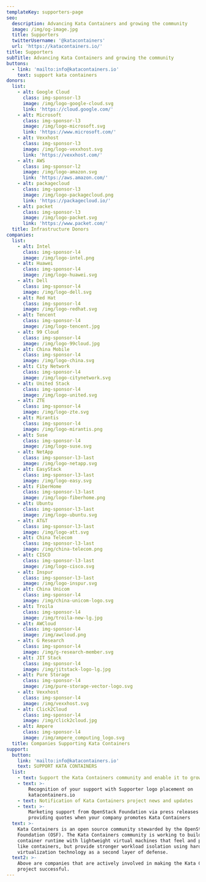 ```yaml
---
templateKey: supporters-page
seo:
  description: Advancing Kata Containers and growing the community
  image: /img/og-image.jpg
  title: Supporters
  twitterUsername: '@katacontainers'
  url: 'https://katacontainers.io/'
title: Supporters
subTitle: Advancing Kata Containers and growing the community
buttons:
  - link: 'mailto:info@katacontainers.io'
    text: support kata containers
donors:
  list:
    - alt: Google Cloud
      class: img-sponsor-l3
      image: /img/logo-google-cloud.svg
      link: 'https://cloud.google.com/'
    - alt: Microsoft
      class: img-sponsor-l3
      image: /img/logo-microsoft.svg
      link: 'https://www.microsoft.com/'
    - alt: Vexxhost
      class: img-sponsor-l3
      image: /img/logo-vexxhost.svg
      link: 'https://vexxhost.com/'
    - alt: AWS
      class: img-sponsor-l2
      image: /img/logo-amazon.svg
      link: 'https://aws.amazon.com/'
    - alt: packagecloud
      class: img-sponsor-l3
      image: /img/logo-packagecloud.png
      link: 'https://packagecloud.io/'
    - alt: packet
      class: img-sponsor-l3
      image: /img/logo-packet.svg
      link: 'https://www.packet.com/'
  title: Infrastructure Donors
companies:
  list:
    - alt: Intel
      class: img-sponsor-l4
      image: /img/logo-intel.png
    - alt: Huawei
      class: img-sponsor-l4
      image: /img/logo-huawei.svg
    - alt: Dell
      class: img-sponsor-l4
      image: /img/logo-dell.svg
    - alt: Red Hat
      class: img-sponsor-l4
      image: /img/logo-redhat.svg
    - alt: Tencent
      class: img-sponsor-l4
      image: /img/logo-tencent.jpg
    - alt: 99 Cloud
      class: img-sponsor-l4
      image: /img/logo-99cloud.jpg
    - alt: China Mobile
      class: img-sponsor-l4
      image: /img/logo-china.svg
    - alt: City Network
      class: img-sponsor-l4
      image: /img/logo-citynetwork.svg
    - alt: United Stack
      class: img-sponsor-l4
      image: /img/logo-united.svg
    - alt: ZTE
      class: img-sponsor-l4
      image: /img/logo-zte.svg
    - alt: Mirantis
      class: img-sponsor-l4
      image: /img/logo-mirantis.png
    - alt: Suse
      class: img-sponsor-l4
      image: /img/logo-suse.svg
    - alt: NetApp
      class: img-sponsor-l3-last
      image: /img/logo-netapp.svg
    - alt: EasyStack
      class: img-sponsor-l3-last
      image: /img/logo-easy.svg
    - alt: FiberHome
      class: img-sponsor-l3-last
      image: /img/logo-fiberhome.png
    - alt: Ubuntu
      class: img-sponsor-l3-last
      image: /img/logo-ubuntu.svg
    - alt: AT&T
      class: img-sponsor-l3-last
      image: /img/logo-att.svg
    - alt: China Telecom
      class: img-sponsor-l3-last
      image: /img/china-telecom.png
    - alt: CISCO
      class: img-sponsor-l3-last
      image: /img/logo-cisco.svg
    - alt: Inspur
      class: img-sponsor-l3-last
      image: /img/logo-inspur.svg
    - alt: China Unicom
      class: img-sponsor-l4
      image: /img/china-unicom-logo.svg
    - alt: Troila
      class: img-sponsor-l4
      image: /img/troila-new-lg.jpg
    - alt: AWCloud
      class: img-sponsor-l4
      image: /img/awcloud.png
    - alt: G Research
      class: img-sponsor-l4
      image: /img/g-research-member.svg
    - alt: JIT Stack
      class: img-sponsor-l4
      image: /img/jitstack-logo-lg.jpg
    - alt: Pure Storage
      class: img-sponsor-l4
      image: /img/pure-storage-vector-logo.svg
    - alt: Vexxhost
      class: img-sponsor-l4
      image: /img/vexxhost.svg
    - alt: Click2Cloud
      class: img-sponsor-l4
      image: /img/click2cloud.jpg
    - alt: Ampere
      class: img-sponsor-l4
      image: /img/ampere_computing_logo.svg
  title: Companies Supporting Kata Containers
support:
  button:
    link: 'mailto:info@katacontainers.io'
    text: SUPPORT KATA CONTAINERS
  list:
    - text: Support the Kata Containers community and enable it to grow and thrive
    - text: >-
        Recognition of your support with Supporter logo placement on
        katacontainers.io
    - text: Notification of Kata Containers project news and updates
    - text: >-
        Marketing support from OpenStack Foundation via press releases and
        providing quotes when your company promotes Kata Containers
  text: >-
    Kata Containers is an open source community stewarded by the OpenStack
    Foundation (OSF). The Kata Containers community is working to build a secure
    container runtime with lightweight virtual machines that feel and perform
    like containers, but provide stronger workload isolation using hardware
    virtualization technology as a second layer of defense.
  text2: >-
    Above are companies that are actively involved in making the Kata Containers
    project successful.
---
```


